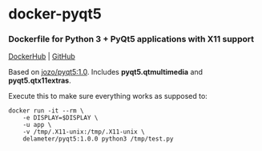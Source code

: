 # docker-pyqt5

### Dockerfile for Python 3 + PyQt5 applications with X11 support

[DockerHub](https://hub.docker.com/repository/docker/delameter/pyqt5) | [GitHub](https://github.com/delameter/docker-pyqt5)

Based on [jozo/pyqt5:1.0](https://hub.docker.com/r/jozo/pyqt5). Includes **pyqt5.qtmultimedia** and **pyqt5.qtx11extras**.

Execute this to make sure everything works as supposed to:
```shell
docker run -it --rm \
    -e DISPLAY=$DISPLAY \
    -u app \
    -v /tmp/.X11-unix:/tmp/.X11-unix \ 
    delameter/pyqt5:1.0.0 python3 /tmp/test.py
```

